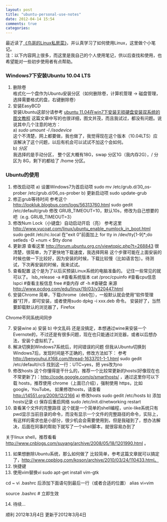```yaml
---
layout: post
title: "ubuntu-personal-use-notes"
date: 2012-04-14 15:54
comments: true
categories: 
---
```


最近读了[《鸟哥的Linux私房菜》](http://book.douban.com/people/lishunli/collect)，并认真学习了如何使用Linux，这里做个小笔记。		
注：以下内容网上很多，而这里是我自己的个人使用笔记，供以后查找和使用，也希望能对一些初步使用者有点帮助。

### Windows7下安装Ubuntu 10.04 LTS 
1.	删除卷		
格式化一个盘作为Ubuntu安装分区（如何删除卷，计算机管理 -> 磁盘管理，选择需要格式的盘，右键删除卷）
2.	安装EasyBCD			
安装Ubuntu这部分请参考 [ubuntu 11.04在win7下安装无损硬盘安装双系统的图文教程](http://zxdker.com/post/ubuntu-11-04-win7-yingpan-anzhuang-shuangxitong-tuwen-jiaocheng.htm)
这篇文章中写的也很详细，图文并茂，而且我试过，都没有问题。说说其中几个注意的地方：		
a)	*sudo umount -l /isodevice*			
这个不清楚，网上都要做，我也做了，我觉得现在这个版本（10.04LTS）应该解决了这个问题，以后有机会可以试试不加这个会如何。		
b)	*分区*			
我选择的是手动分区， 整个区大概有18G，swap 分区1G（我内存2G），/ 分区为 8G，剩下的都给了 /home 分区。		

### Ubuntu的使用
1.	修改启动项
a)	设置Windows7为首启动项
sudo mv /etc/grub.d/30_os-prober /etc/grub.d/06_os-prober
b)	更新启动项
sudo update-grub
2.	修正grub等待时间
参考这个 http://lookluk.blogbus.com/logs/56313760.html
sudo gedit /etc/default/grub
修改 GRUB_TIMEOUT=10，默认10s，修改为自己想要的吧（e.g. GRUB_TIMEOUT=3）
3.	修改Num Lock（小键盘）自动启动开启（亮）
参考这里 http://www.yucoat.com/linux/ubuntu_enable_numlock_in_boot.html
sudo gedit /etc/rc.local
在"exit 0"前面加上
for tty in /dev/tty[1-9]*;do
    setleds -D +num < $tty
done
4.	更新源
查看这里 http://forum.ubuntu.org.cn/viewtopic.php?t=268843 
很清楚，很简单，为了更快地下载速度，我选择网易
这个步骤可能在上面安装的时候也做一下比较好，因为安装的时候，下载比较慢（比如语言包）。待测试，下次再安装的时候，我来试试。
5.	查看配置
这个是为了以后买预装Linux系统的电脑准备的。
记住一些常见的就可以了。
lsb_release -a #查看系统版本
cat /proc/cpuinfo #查看cpu信息
lspci #查看主板信息
free #查内存
df -h #查硬盘
来源 http://www.pcdog.com/edu/linux/19/03/y320447.html
6.	安装Chrome
简单，下载chrome（deb包），一般默认就会使用“软件管理器”打开，即可安装，或者使用sudo dpkg -i xxx.deb 命令。
安装好了，当然要卸载默认的浏览器了，Firefox

Chrome不同系统间同步


7.	安装wine
a)	安装
b)	中文乱码
还是没搞定，本想通过wine来安装一个Evernote的，不过还是有很多问题，现在也只能通过浏览器，或者以后想办法，安装个虚拟机了。
8.	解决切换到Windows7系统后，时间错误的问题
但我从Ubuntu切换到Windows7后，发现时间是不正确的，修改方法如下：
参考 http://benyouhui.it168.com/thread-1633701-1-1.html
sudo gedit /etc/default/rcS
找到这一行：UTC=yes，把 yes改为no
9.	修改hosts
这个你懂得是干什么的，推荐一个比较常更新的hosts(好像现在也不常更新了)：http://code.google.com/p/smarthosts/ ，通过这里你可以下载 hosts，推荐使用 chrome（上面已介绍），强制使用 https，比如 google，YouTube。
如果修改hosts，请查看 http://14551.org/2009/12/2166 
a)	修改hosts
sudo gedit /etc/hosts
b)	添加hosts记录
c)	保存后重启网络
sudo /etc/init.d/networking restart
10.	查看某个文件的完整路径
这个就是一个简单的shell编程，unix-like系统只有pwd显示当前目录的命令，而没有显示一个文件的完整路径的命令，实际上，有这样的需求也是小部分，很少机会会需要使用到，但是我碰到了，想办法解决，后面在同事的帮助下就写了一个shell脚本，就很容易办到了

关于linux shell，推荐看看 http://www.cnblogs.com/suyang/archive/2008/05/18/1201990.html 。

11.	 如果想删除Ubuntu系统，那么如何做了
比较简单，参考这篇文章就可以搞定了，http://www.cppblog.com/koson/archive/2010/03/24/110433.html。
12.	 快捷键
13.	 使用vim替换vi
sudo apt-get install vim-gtk

cd ~
vi .bashrc
后添加下面语句到最后一行（或者合适的位置）
alias vi=vim

source .bashrc # 立即生效

14.	待续…


顺利
2012年3月4日
更新于2012年3月4日
